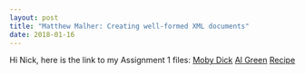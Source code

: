 ```yaml
---
layout: post
title: "Matthew Malher: Creating well-formed XML documents"
date: 2018-01-16
---
```


Hi Nick, here is the link to my Assignment 1 files:
[Moby Dick](http://mmalher.github.io/assignments/assignment1/mobydick.xml)
[Al Green](mmalher.github.io/assignments/assignment1/al_green.xml)
[Recipe](mmalher.github.io/assignments/assignment1/recipe.xml)
